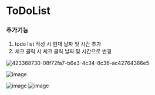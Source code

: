 # ToDoList

### 추가기능

1. todo list 작성 시 현재 날짜 및 시간 추가
2. 체크 클릭 시 체크 클릭 날짜 및 시간으로 변경
   
![423368730-08f72fa7-b6e3-4c34-8c36-ac42764386e5](https://github.com/user-attachments/assets/f04fa1fc-60c5-4121-8bf7-d9ef70e40ea9)

![image](https://github.com/user-attachments/assets/01ef2bdf-9b68-4dfc-a7d5-bcbc938295e0)

![image](https://github.com/user-attachments/assets/a6e53045-a4f1-448a-87b6-2a39fd1449ce)
![image](https://github.com/user-attachments/assets/199ce362-18cf-4b7c-ac64-e93bbb0cd87a)
